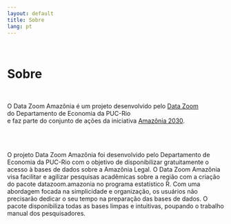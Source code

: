 ```yaml
---
layout: default
title: Sobre
lang: pt
---
```


<link rel="stylesheet" href="style.css">

<br>

<h1 class="title-about">Sobre</h1>

<br>

<div class="capa_sobre">
  <div class="capa_sobre_content">
      <p>O Data Zoom Amazônia é um projeto desenvolvido pelo <a rel="noreferrer noopener" 
        href="https://web.archive.org/web/20250514204043/http://www.econ.puc-rio.br/datazoom/index.html" 
        target="_blank">Data Zoom</a><br> do Departamento de Economia da PUC-Rio<br> e faz parte do conjunto de ações da
        iniciativa <a rel="noreferrer noopener"
        href="https://web.archive.org/web/20250514204043/https://amazonia2030.org.br/" target="_blank">Amazônia 2030</a>.
      </p>
  </div>  
</div>
<br>
<br>

<p>O projeto Data Zoom Amazônia foi desenvolvido pelo Departamento de Economia da PUC-Rio com o objetivo de disponibilizar gratuitamente o acesso à bases de dados sobre a Amazônia Legal. O Data Zoom Amazônia visa facilitar e agilizar pesquisas acadêmicas sobre a região com a criação do pacote datazoom.amazonia no programa estatístico R. Com uma abordagem focada na simplicidade e organização, os usuários não precisarão dedicar o seu tempo na preparação das bases de dados. O pacote disponibiliza todas as bases limpas e intuitivas, poupando o trabalho manual dos pesquisadores.</p>
